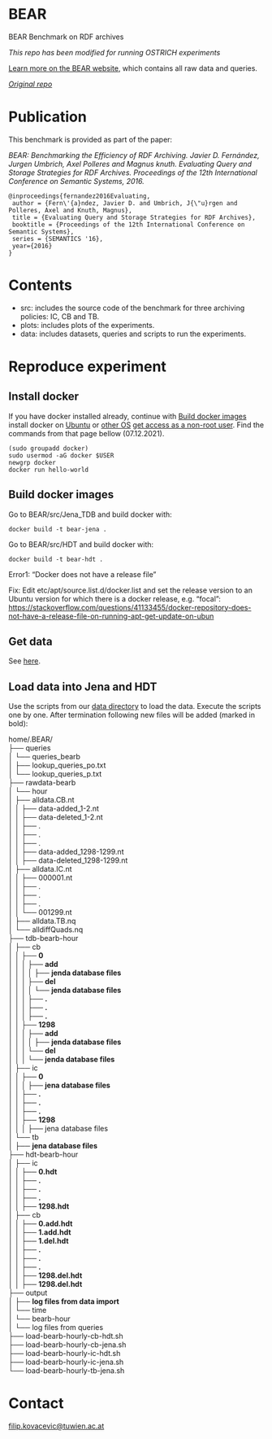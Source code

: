 ﻿# BEAR
BEAR Benchmark on RDF archives

_This repo has been modified for running OSTRICH experiments_

[Learn more on the BEAR website](https://aic.ai.wu.ac.at/qadlod/bear.html), which contains all raw data and queries.

_[Original repo](https://github.com/webdata/BEAR)_

Publication
==============
This benchmark is provided as part of the paper:

_BEAR: Benchmarking the Efficiency of RDF Archiving. Javier D. Fernández, Jurgen Umbrich, Axel Polleres and Magnus knuth. Evaluating Query and Storage Strategies for RDF Archives. Proceedings of the 12th International Conference on Semantic Systems, 2016._

~~~~
@inproceedings{fernandez2016Evaluating,
 author = {Fern\'{a}ndez, Javier D. and Umbrich, J{\"u}rgen and Polleres, Axel and Knuth, Magnus},
 title = {Evaluating Query and Storage Strategies for RDF Archives},
 booktitle = {Proceedings of the 12th International Conference on Semantic Systems},
 series = {SEMANTICS '16},
 year={2016}
}
~~~~
Contents
==============
- src: includes the source code of the benchmark for three archiving policies: IC, CB and TB.
- plots: includes plots of the experiments.
- data: includes datasets, queries and scripts to run the experiments.

Reproduce experiment
==============
## Install docker 
If you have docker installed already, continue with [Build docker images](https://github.com/GreenfishK/BEAR/blob/master/README.md#build-docker-images)
install docker on [Ubuntu](https://docs.docker.com/engine/install/ubuntu/#install-using-the-repository) or [other OS](https://docs.docker.com/get-docker/)
[get access as a non-root user](https://docs.docker.com/engine/install/linux-postinstall/#manage-docker-as-a-non-root-user). Find the commands from that page bellow (07.12.2021).
```
(sudo groupadd docker)
sudo usermod -aG docker $USER 
newgrp docker
docker run hello-world
```

## Build docker images
Go to BEAR/src/Jena_TDB and build docker with: 
```
docker build -t bear-jena .
```
Go to BEAR/src/HDT and build docker with: 
```
docker build -t bear-hdt .
```
Error1: “Docker does not have a release file”

Fix: Edit etc/apt/source.list.d/docker.list and set the release version to an Ubuntu version for which there is a docker release, e.g. “focal”: https://stackoverflow.com/questions/41133455/docker-repository-does-not-have-a-release-file-on-running-apt-get-update-on-ubun 

## Get data
See [here](https://github.com/GreenfishK/BEAR/tree/master/data).

## Load data into Jena and HDT
Use the scripts from our [data directory](https://github.com/GreenfishK/BEAR/tree/master/data) to load the data. Execute the scripts one by one. After termination following new files will be added (marked in bold):

home/.BEAR/  
├── queries  
│   └── queries_bearb  
│       ├── lookup_queries_po.txt  
│       └── lookup_queries_p.txt  
├── rawdata-bearb  
│   └── hour  
│       ├── alldata.CB.nt  
│       │   ├── data-added_1-2.nt  
│       │   ├── data-deleted_1-2.nt  
│       │   ├── .  
│       │   ├── .  
│       │   ├── .  
│       │   ├── data-added_1298-1299.nt  
│       │   ├── data-deleted_1298-1299.nt  
│       ├── alldata.IC.nt  
│       │   ├── 000001.nt  
│       │   ├── .  
│       │   ├── .  
│       │   ├── .  
│       │   └── 001299.nt  
│       ├── alldata.TB.nq  
│       └── alldiffQuads.nq  
├── tdb-bearb-hour  
│   ├── cb  
│   │   ├── **0**  
│   │   │   ├── **add**  
│   │   │   │   ├── **jenda database files**  
│   │   │   ├── **del**  
│   │   │   │   └── **jenda database files**  
│   │   │   ├── **.**  
│   │   │   ├── **.**  
│   │   │   ├── **.**  
│   │   ├── **1298**  
│   │   │   ├── **add**  
│   │   │   │   ├── **jenda database files**  
│   │   │   └── **del**  
│   │   │       └── **jenda database files**  
│   ├── ic  
│   │   ├── **0**  
│   │   │   ├── **jena database files**  
│   │   ├── **.**  
│   │   ├── **.**  
│   │   ├── **.**  
│   │   ├── **1298**  
│   │   │   ├── jena database files  
│   └── tb  
│       ├── **jena database files**  
├── hdt-bearb-hour  
│   ├── ic  
│   │   ├── **0.hdt**  
│   │   ├── **.**  
│   │   ├── **.**  
│   │   ├── **.**  
│   │   ├── **1298.hdt**  
│   ├── cb  
│   │   ├── **0.add.hdt**  
│   │   ├── **1.add.hdt**  
│   │   ├── **1.del.hdt**  
│   │   ├── **.**  
│   │   ├── **.**  
│   │   ├── **.**  
│   │   ├── **1298.del.hdt**  
│   │   ├── **1298.del.hdt**  
├── output  
│   ├── **log files from data import**  
│   └── time  
│       └── bearb-hour  
│           └── log files from queries  
├── load-bearb-hourly-cb-hdt.sh  
├── load-bearb-hourly-cb-jena.sh  
├── load-bearb-hourly-ic-hdt.sh  
├── load-bearb-hourly-ic-jena.sh  
└── load-bearb-hourly-tb-jena.sh  


Contact
==============
filip.kovacevic@tuwien.ac.at
